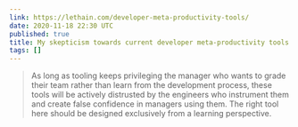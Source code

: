```yaml
---
link: https://lethain.com/developer-meta-productivity-tools/
date: 2020-11-18 22:30 UTC
published: true
title: My skepticism towards current developer meta-productivity tools.
tags: []
---
```


> As long as tooling keeps privileging the manager who wants to grade their team rather than learn from the development process, these tools will be actively distrusted by the engineers who instrument them and create false confidence in managers using them. The right tool here should be designed exclusively from a learning perspective.
